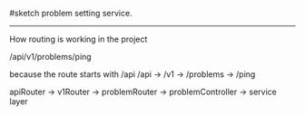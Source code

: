 #sketch problem setting service.

----------------------------------------------------
How routing is working in the project

/api/v1/problems/ping

because the route starts with /api /api -> /v1 -> /problems -> /ping 

apiRouter -> v1Router -> problemRouter -> problemController -> service layer